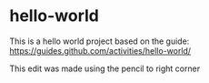 # hello-world
This is a hello world project based on the guide: https://guides.github.com/activities/hello-world/

This edit was made using the pencil to right corner

